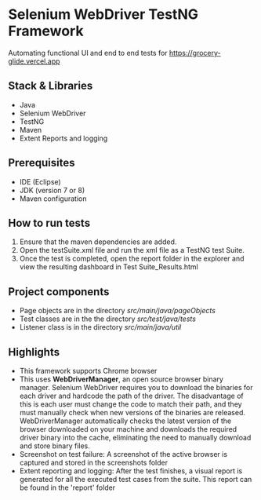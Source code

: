 # Selenium WebDriver TestNG Framework
Automating functional UI and end to end tests for https://grocery-glide.vercel.app 

## Stack & Libraries
- Java
- Selenium WebDriver
- TestNG 
- Maven
- Extent Reports and logging

## Prerequisites
- IDE (Eclipse)
- JDK (version 7 or 8)
- Maven configuration

## How to run tests
1. Ensure that the maven dependencies are added.
2. Open the testSuite.xml file and run the xml file as a TestNG test Suite.
3. Once the test is completed, open the report folder in the explorer and view the resulting dashboard in Test Suite_Results.html

## Project components
- Page objects are in the directory *src/main/java/pageObjects*
- Test classes are in the the directory *src/test/java/tests*
- Listener class is in the directory *src/main/java/util*

## Highlights
- This framework supports Chrome browser
- This uses **WebDriverManager**, an open source browser binary manager. Selenium WebDriver requires you to download the binaries for each driver and hardcode the path of the driver. The disadvantage of this is each user must change the code to match their path, and they must manually check when new versions of the binaries are released. WebDriverManager automatically checks the latest version of the browser downloaded on your machine and downloads the required driver binary into the cache, eliminating the need to manually download and store binary files.
- Screenshot on test failure: A screenshot of the active browser is captured and stored in the screenshots folder
- Extent reporting and logging: After the test finishes, a visual report is generated for all the executed test cases from the suite. This report can be found in the 'report' folder
